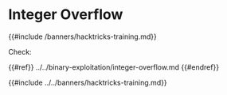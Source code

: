 # Integer Overflow

{{#include /banners/hacktricks-training.md}}



Check:

{{#ref}}
../../binary-exploitation/integer-overflow.md
{{#endref}}

{{#include ../../banners/hacktricks-training.md}}


